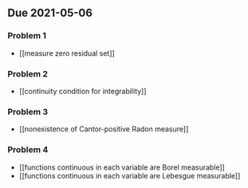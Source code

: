 ## Due 2021-05-06
### Problem 1
- [[measure zero residual set]]

### Problem 2
- [[continuity condition for integrability]]
### Problem 3
- [[nonexistence of Cantor-positive Radon measure]]
### Problem 4
- [[functions continuous in each variable are Borel measurable]]
- [[functions continuous in each variable are Lebesgue measurable]]